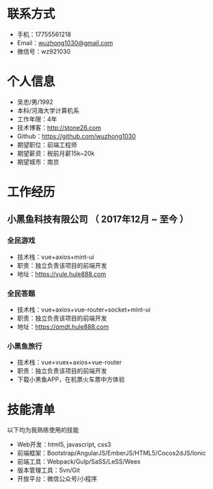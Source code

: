 # 联系方式

- 手机：17755561218
- Email：wuzhong1030@gmail.com
- 微信号：wz921030


# 个人信息

 - 吴忠/男/1992 
 - 本科/河海大学计算机系 
 - 工作年限：4年
 - 技术博客：http://stone26.com
 - Github：https://github.com/wuzhong1030
 - 期望职位：前端工程师
 - 期望薪资：税前月薪15k~20k
 - 期望城市：南京


# 工作经历

## 小黑鱼科技有限公司 （ 2017年12月 ~ 至今 ）

### 全民游戏
- 技术栈：vue+axios+mint-ui
- 职责：独立负责该项目的前端开发
- 地址：https://yule.hule888.com

### 全民答题 
- 技术栈：vue+axios+vue-router+socket+mint-ui
- 职责：独立负责该项目的前端开发
- 地址：https://qmdt.hule888.com

### 小黑鱼旅行
- 技术栈：vue+vuex+axios+vue-router
- 职责：独立负责该项目的前端开发
- 下载小黑鱼APP，在机票火车票中方体验

# 技能清单

以下均为我熟练使用的技能
- Web开发：html5, javascript, css3
- 前端框架：Bootstrap/AngularJS/EmberJS/HTML5/Cocos2dJS/Ionic
- 前端工具：Webpack/Gulp/SaSS/LeSS/Weex
- 版本管理工具：Svn/Git
- 开放平台：微信公众号/小程序